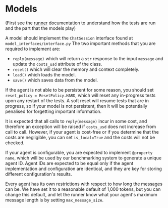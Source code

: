 # Models

(First see the [runner](../runner/README.md) documentation to understand how the tests are run and the part that the models play)


A model should implement the `ChatSession` interface found at `model_interfaces/interface.py` The two important methods that you are required to implement are:

* `reply(message)` which will return a `str` response to the input `message` and update the `costs_usd` attribute of the class. 
* `reset()` which will clear the memory and context completely.
* `load()` which loads the model.
* `save()` which saves data from the model.

If the agent is not able to be persistent for some reason, you should set `reset_policy = ResetPolicy.HARD`, which will reset any in-progress tests upon any restart of the tests. A soft reset will resume tests that are in progress, so if your model is not persistent, then it will be potentially penalised for forgetting important information.

It is expected that all calls to `reply(message)` incur in some cost, and therefore an exception will be raised if `costs_usd` does not increase from call to call. However, if your agent is cost-free or if you determine that the costs are negligible, you can set `is_local=True` and the costs will not be checked.

If your agent is configurable, you are expected to implement `@property name`, which will be used by our benchmarking system to generate a unique agent ID. Agent IDs are expected to be equal only if the agent implementation and configuration are identical, and they are key for storing different configuration's results.

Every agent has its own restrictions with respect to how long the messages can be. We have set it to a reasonable default of 1,000 tokens, but you can change this default, and let the runner know what your agent's maximum message length is by setting `max_message_size`.
